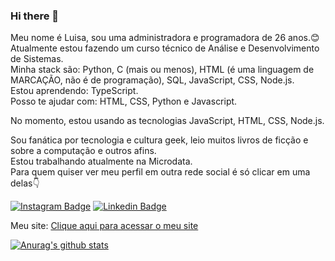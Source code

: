 ### Hi there 👋

<!--
**LuhBC-pixel/LuhBC-pixel** is a ✨ _special_ ✨ repository because its `README.md` (this file) appears on your GitHub profile.

Here are some ideas to get you started:

- 🔭 I’m currently working on ...
- 🌱 I’m currently learning ...
- 👯 I’m looking to collaborate on ...
- 🤔 I’m looking for help with ...
- 💬 Ask me about ...
- 📫 How to reach me: ...
- 😄 Pronouns: ...
- ⚡ Fun fact: ...
-->

Meu nome é Luisa, sou uma administradora e programadora de 26 anos.😊
<br>
Atualmente estou fazendo um curso técnico de Análise e Desenvolvimento de Sistemas. 
<br>
Minha stack são: Python, C (mais ou menos), HTML (é uma linguagem de MARCAÇÃO, não é de programação), SQL, JavaScript, CSS, Node.js.
<br>
Estou aprendendo: TypeScript.
<br>
Posso te ajudar com: HTML, CSS, Python e Javascript.

No momento, estou usando as tecnologias JavaScript, HTML, CSS, Node.js.

Sou fanática por tecnologia e cultura geek, leio muitos livros de ficção e sobre a computação e outros afins.
<br>
Estou trabalhando atualmente na Microdata.
<br>
Para quem quiser ver meu perfil em outra rede social é só clicar em uma delas👇

[![Instagram Badge](https://img.shields.io/badge/-@luisaboina-8B008B?style=flat-square&labelColor=8B008B&logo=instagram&logoColor=white&link=https://twitter.com/sakshamtaneja00)](https://www.instagram.com/luisaboina/)  [![Linkedin Badge](https://img.shields.io/badge/-luisaboina-blue?style=flat-square&logo=Linkedin&logoColor=white&link=https://www.linkedin.com/in/luisa-boina-02294014b/)](https://www.linkedin.com/in/luisa-boina-02294014b/)

Meu site:
[Clique aqui para acessar o meu site](https://meu-perfil.vercel.app/)

[![Anurag's github stats](https://github-readme-stats.vercel.app/api?username=LuhBC-pixel&theme=dark&show_icons=true)](https://github.com/LuhBC-pixel)
